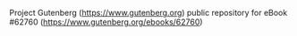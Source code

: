 Project Gutenberg (https://www.gutenberg.org) public repository for
eBook #62760 (https://www.gutenberg.org/ebooks/62760)

